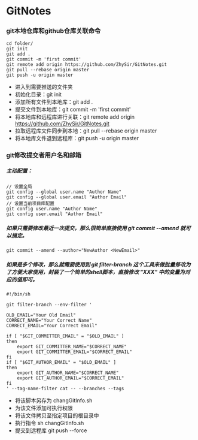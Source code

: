 # GitNotes  

### git本地仓库和github仓库关联命令  
```
cd folder/
git init
git add .
git commit -m 'first commit'
git remote add origin https://github.com/ZhySir/GitNotes.git
git pull --rebase origin master
git push -u origin master
```
* 进入到需要推送的文件夹
* 初始化目录：git init
* 添加所有文件到本地库：git add .
* 提交文件到本地库：git commit -m 'first commit'
* 将本地库和远程库进行关联：git remote add origin https://github.com/ZhySir/GitNotes.git
* 拉取远程库文件同步到本地：git pull --rebase origin master
* 将本地库文件退到远程库：git push -u origin master
  
### git修改提交者用户名和邮箱  
##### 主动配置：  
```
// 设置全局
git config --global user.name "Author Name"
git config --global user.email "Author Email"
// 设置当前项目库配置
git config user.name "Author Name"
git config user.email "Author Email"
```
##### 如果只需要修改最近一次提交，那么很简单直接使用 git commit --amend 就可以搞定。  
```
git commit --amend --author="NewAuthor <NewEmail>"
```
##### 如果是多个修改，那么就需要使用到 git filter-branch 这个工具来做批量修改为了方便大家使用，封装了一个简单的shell脚本，直接修改 "XXX" 中的变量为对应的值即可。  
```
#!/bin/sh

git filter-branch --env-filter '

OLD_EMAIL="Your Old Email"
CORRECT_NAME="Your Correct Name"
CORRECT_EMAIL="Your Correct Email"

if [ "$GIT_COMMITTER_EMAIL" = "$OLD_EMAIL" ]
then
    export GIT_COMMITTER_NAME="$CORRECT_NAME"
    export GIT_COMMITTER_EMAIL="$CORRECT_EMAIL"
fi
if [ "$GIT_AUTHOR_EMAIL" = "$OLD_EMAIL" ]
then
    export GIT_AUTHOR_NAME="$CORRECT_NAME"
    export GIT_AUTHOR_EMAIL="$CORRECT_EMAIL"
fi
' --tag-name-filter cat -- --branches --tags
```
* 将该脚本另存为 changGitInfo.sh
* 为该文件添加可执行权限
* 将该文件拷贝至指定项目的根目录中
* 执行指令 sh changGitInfo.sh
* 提交到远程库 git push --force
  
